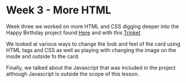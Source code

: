 # Week 3 - More HTML

Week three we worked on more HTML and CSS digging deeper into the Happy Birthday project found [Here](https://codeclubprojects.org/en-GB/webdev/happy-birthday/) and with this [Trinket](http://jumpto.cc/web-intro)

We looked at various ways to change the look and feel of the card using HTML tags and CSS as well as playing with changing the image on the inside and outside fo the card.

Finally, we talked about the Javascript that was included in the project although Javascript is outside the scope of this lesson. 
